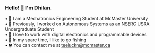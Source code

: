 ### Hello! 👋 I'm Dhilan. 
  • 🏫 I am a Mechatronics Engineering Student at McMaster University\
  • 💼 Previously, I worked on Autonomous Systems as an NSERC USRA Undergraduate Student\
  • 🧠 I love to work with digital electronics and programmable devices\
  • 🎣 In my spare time, I like to go fishing\
  • 🍀 You can contact me at teeluckn@mcmaster.ca

